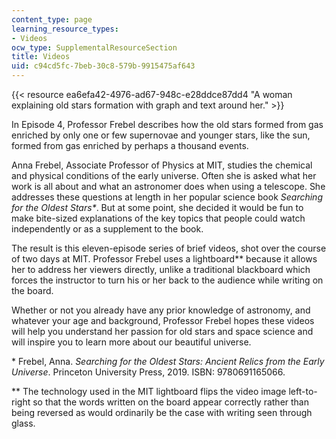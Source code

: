 ```yaml
---
content_type: page
learning_resource_types:
- Videos
ocw_type: SupplementalResourceSection
title: Videos
uid: c94cd5fc-7beb-30c8-579b-9915475af643
---
```


{{< resource ea6efa42-4976-ad67-948c-e28ddce87dd4 "A woman explaining old stars formation with graph and text around her." >}} 

In Episode 4, Professor Frebel describes how the old stars formed from gas enriched by only one or few supernovae and younger stars, like the sun, formed from gas enriched by perhaps a thousand events.

Anna Frebel, Associate Professor of Physics at MIT, studies the chemical and physical conditions of the early universe. Often she is asked what her work is all about and what an astronomer does when using a telescope. She addresses these questions at length in her popular science book _Searching for the Oldest Stars\*_. But at some point, she decided it would be fun to make bite-sized explanations of the key topics that people could watch independently or as a supplement to the book.

The result is this eleven-episode series of brief videos, shot over the course of two days at MIT. Professor Frebel uses a lightboard\*\* because it allows her to address her viewers directly, unlike a traditional blackboard which forces the instructor to turn his or her back to the audience while writing on the board.

Whether or not you already have any prior knowledge of astronomy, and whatever your age and background, Professor Frebel hopes these videos will help you understand her passion for old stars and space science and will inspire you to learn more about our beautiful universe.

\* Frebel, Anna. _Searching for the Oldest Stars: Ancient Relics from the Early Universe_. Princeton University Press, 2019. ISBN: 9780691165066.

\*\* The technology used in the MIT lightboard flips the video image left-to-right so that the words written on the board appear correctly rather than being reversed as would ordinarily be the case with writing seen through glass.